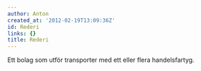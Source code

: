 ```yaml
---
author: Anton
created_at: '2012-02-19T13:09:36Z'
id: Rederi
links: {}
title: Rederi
---
```


Ett bolag som utför transporter med ett eller flera handelsfartyg.
